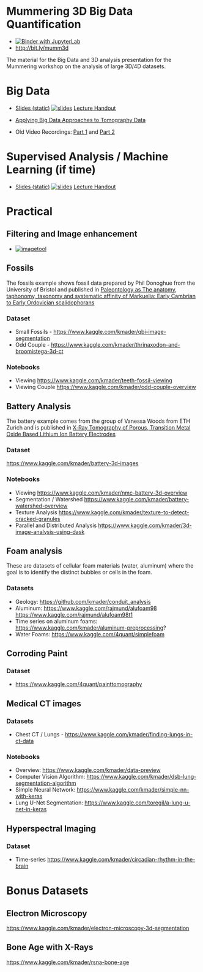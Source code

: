# Mummering 3D Big Data Quantification 
- [![Binder with JupyterLab](https://img.shields.io/badge/launch-jupyterlab-red.svg)](http://mybinder.org/v2/gh/kmader/Mumm3d_BigDataQuantification/master?urlpath=lab) 
- http://bit.ly/mumm3d

The material for the Big Data and 3D analysis presentation for the Mummering workshop on the analysis of large 3D/4D datasets.

# Big Data

 - [Slides (static)](http://nbviewer.jupyter.org/format/slides/github/kmader/Mumm3d_BigDataQuantification/blob/master/Lectures/BigData.ipynb) [![slides](https://img.shields.io/badge/interactive-slides-green.svg)](http://mybinder.org/v2/gh/kmader/Mumm3d_BigDataQuantification/master?filepath=Lectures/BigData.ipynb) [Lecture Handout](http://nbviewer.jupyter.org/github/kmader/Mumm3d_BigDataQuantification/blob/master/Lectures/BigData.ipynb)

- [Applying Big Data Approaches to Tomography Data](https://www.kaggle.com/kmader/3d-image-analysis-using-dask)

- Old Video Recordings: [Part 1](https://youtu.be/slqaMS1b2YQ) and [Part 2](https://youtu.be/cSCov4BXH1s)


# Supervised Analysis / Machine Learning (if time)

 - [Slides (static)](http://nbviewer.jupyter.org/format/slides/github/kmader/Quantitative-Big-Imaging-2018/blob/master/Lectures/05-SupervisedApproaches.ipynb) [![slides](https://img.shields.io/badge/interactive-slides-green.svg)](http://mybinder.org/v2/gh/kmader/quantitative-big-imaging-2018/master?filepath=Lectures/05-SupervisedApproaches.ipynb) [Lecture Handout](http://nbviewer.jupyter.org/github/kmader/Quantitative-Big-Imaging-2018/blob/master/Lectures/05-SupervisedApproaches.ipynb)


# Practical

## Filtering and Image enhancement
 - [![imagetool](https://img.shields.io/badge/launch-image_enhancement_tool-yellow.svg)](http://mybinder.org/v2/gh/4Quant/MaxIV_SummerSchool_2018/master?urlpath=%2Fapps%2FExercises%2FImageEnhancementPlayground.ipynb)

## Fossils
The fossils example shows fossil data prepared by Phil Donoghue from the University of Bristol and published in [Paleontology as The anatomy, taphonomy, taxonomy and systematic affinity of Markuelia: Early Cambrian to Early Ordovician scalidophorans](http://onlinelibrary.wiley.com/doi/10.1111/j.1475-4983.2010.01006.x/abstract)

### Dataset
- Small Fossils - https://www.kaggle.com/kmader/qbi-image-segmentation
- Odd Couple - https://www.kaggle.com/kmader/thrinaxodon-and-broomistega-3d-ct

### Notebooks
- Viewing https://www.kaggle.com/kmader/teeth-fossil-viewing
- Viewing Couple https://www.kaggle.com/kmader/odd-couple-overview

## Battery Analysis

The battery example comes from the group of Vanessa Woods from ETH Zurich and is published in [X‐Ray Tomography of Porous, Transition Metal Oxide Based Lithium Ion Battery Electrodes](https://onlinelibrary.wiley.com/doi/full/10.1002/aenm.201200932)

### Dataset
https://www.kaggle.com/kmader/battery-3d-images

### Notebooks
- Viewing https://www.kaggle.com/kmader/nmc-battery-3d-overview
- Segmentation / Watershed https://www.kaggle.com/kmader/battery-watershed-overview
- Texture Analysis https://www.kaggle.com/kmader/texture-to-detect-cracked-granules
- Parallel and Distributed Analysis https://www.kaggle.com/kmader/3d-image-analysis-using-dask

## Foam analysis
These are datasets of cellular foam materials (water, aluminum) where the goal is to identify the distinct bubbles or cells in the foam.

### Datasets
- Geology: https://github.com/kmader/conduit_analysis
- Aluminum: https://www.kaggle.com/rajmund/alufoam98 https://www.kaggle.com/rajmund/alufoam98t1
 - Time series on aluminum foams: https://www.kaggle.com/kmader/aluminum-preprocessing?
- Water Foams: https://www.kaggle.com/4quant/simplefoam

## Corroding Paint
### Dataset
- https://www.kaggle.com/4quant/painttomography


## Medical CT images
### Datasets
- Chest CT / Lungs - https://www.kaggle.com/kmader/finding-lungs-in-ct-data

### Notebooks
- Overview: https://www.kaggle.com/kmader/data-preview
- Computer Vision Algorithm: https://www.kaggle.com/kmader/dsb-lung-segmentation-algorithm
- Simple Neural Network: https://www.kaggle.com/kmader/simple-nn-with-keras
- Lung U-Net Segmentation: https://www.kaggle.com/toregil/a-lung-u-net-in-keras


## Hyperspectral Imaging
### Dataset
- Time-series https://www.kaggle.com/kmader/circadian-rhythm-in-the-brain


# Bonus Datasets

## Electron Microscopy
https://www.kaggle.com/kmader/electron-microscopy-3d-segmentation
## Bone Age with X-Rays
https://www.kaggle.com/kmader/rsna-bone-age
